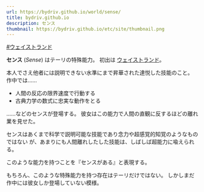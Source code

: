 ```yaml
---
url: https://bydriv.github.io/world/sense/
title: bydriv.github.io
description: センス
thumbnail: https://bydriv.github.io/etc/site/thumbnail.png
---
```


[#ウェイストランド](/literature/innocent-sense/wasteland)

**センス** (*Sense*) はテーリの特殊能力。
初出は [ウェイストランド](/literature/innocent-sense/wasteland)。

本人でさえ他者には説明できない水準にまで昇華された達悦した技能のこと。
作中では……

- 人間の反応の限界速度で行動する
- 古典力学の数式に忠実な動作をとる

……などのセンスが登場する。
彼女はこの能力で人間の直観に反するほどの離れ業を見せた。

センスはあくまで科学で説明可能な技能であり念力や超感覚的知覚のようなものではない
が、あまりにも人間離れしたした技能は、しばしば超能力に喩えられる。

このような能力を持つことを『センスがある』と表現する。

もちろん、このような特殊能力を持つ存在はテーリだけではない。
しかしまだ作中には彼女しか登場していない模様。
